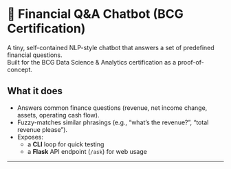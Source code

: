# 🤖 Financial Q&A Chatbot (BCG Certification)

A tiny, self-contained NLP-style chatbot that answers a set of predefined financial questions.  
Built for the BCG Data Science & Analytics certification as a proof-of-concept.

## What it does
- Answers common finance questions (revenue, net income change, assets, operating cash flow).
- Fuzzy-matches similar phrasings (e.g., “what’s the revenue?”, “total revenue please”).
- Exposes:
  - a **CLI** loop for quick testing
  - a **Flask** API endpoint (`/ask`) for web usage

---
